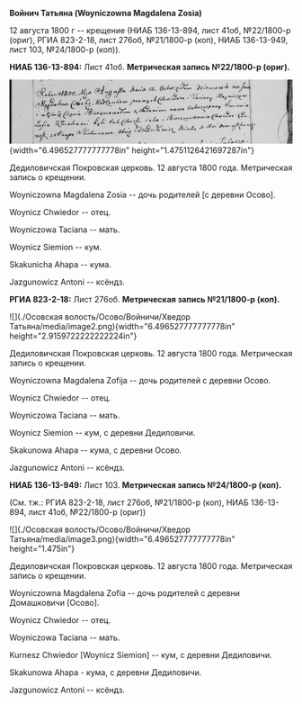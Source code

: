 **Войнич Татьяна (Woyniczowna Magdalena Zosia)**

12 августа 1800 г -- крещение (НИАБ 136-13-894, лист 41об, №22/1800-р
(ориг), РГИА 823-2-18, лист 276об, №21/1800-р (коп), НИАБ 136-13-949,
лист 103, №24/1800-р (коп)).

**НИАБ 136-13-894:** Лист 41об. **Метрическая запись №22/1800-р
(ориг).**

![](./media/4e641dfb674b7655a3b1649f4519c75f4326f1b2.png){width="6.496527777777778in"
height="1.4751126421697287in"}

Дедиловичская Покровская церковь. 12 августа 1800 года. Метрическая
запись о крещении.

Woyniczowna Magdalena Zosia -- дочь родителей \[с деревни Осово\].

Woynicz Chwiedor -- отец.

Woyniczowa Taciana -- мать.

Woynicz Siemion -- кум.

Skakunicha Ahapa -- кума.

Jazgunowicz Antoni -- ксёндз.

**РГИА 823-2-18:** Лист 276об. **Метрическая запись №21/1800-р (коп).**

![](./Осовская волость/Осово/Войничи/Хведор Татьяна/media/image2.png){width="6.496527777777778in"
height="2.9159722222222224in"}

Дедиловичская Покровская церковь. 12 августа 1800 года. Метрическая
запись о крещении.

Woyniczowna Magdalena Zofija -- дочь родителей с деревни Осово.

Woynicz Chwiedor -- отец.

Woyniczowa Taciana -- мать.

Woynicz Siemion -- кум, с деревни Дедиловичи.

Skakunowa Ahapa -- кума, с деревни Осово.

Jazgunowicz Antoni -- ксёндз.

**НИАБ 136-13-949:** Лист 103. **Метрическая запись №24/1800-р (коп).**

(См. тж.: РГИА 823-2-18, лист 276об, №21/1800-р (коп), НИАБ 136-13-894,
лист 41об, №22/1800-р (ориг))

![](./Осовская волость/Осово/Войничи/Хведор Татьяна/media/image3.png){width="6.496527777777778in"
height="1.475in"}

Дедиловичская Покровская церковь. 12 августа 1800 года. Метрическая
запись о крещении.

Woyniczowna Magdalena Zofia -- дочь родителей с деревни Домашковичи
\[Осово\].

Woynicz Chwiedor -- отец.

Woyniczowa Taciana -- мать.

Kurnesz Chwiedor \[Woynicz Siemion\] -- кум, с деревни Дедиловичи.

Skakunowa Ahapa - кума, с деревни Дедиловичи.

Jazgunowicz Antoni -- ксёндз.

